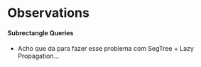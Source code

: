 # Observations

#### Subrectangle Queries
* Acho que da para fazer esse problema com SegTree + Lazy Propagation...
